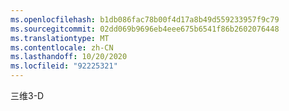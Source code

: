 ```yaml
---
ms.openlocfilehash: b1db086fac78b00f4d17a8b49d559233957f9c79
ms.sourcegitcommit: 02dd069b9696eb4eee675b6541f86b2602076448
ms.translationtype: MT
ms.contentlocale: zh-CN
ms.lasthandoff: 10/20/2020
ms.locfileid: "92225321"
---
```

<span data-ttu-id="5f5af-101">三维</span><span class="sxs-lookup"><span data-stu-id="5f5af-101">3-D</span></span>